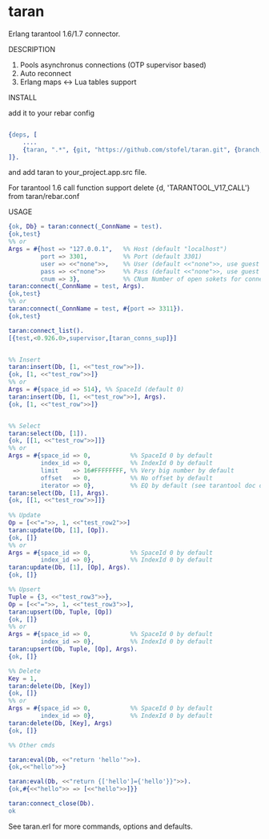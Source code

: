 # taran


Erlang tarantool 1.6/1.7 connector.

DESCRIPTION
1. Pools asynchronus connections (OTP supervisor based)
2. Auto reconnect
3. Erlang maps <-> Lua tables support


INSTALL

add it to your rebar config

```erlang

{deps, [
    ....
    {taran, ".*", {git, "https://github.com/stofel/taran.git", {branch, "master"}}}
]}.
```

and add taran to your_project.app.src file.

For tarantool 1.6 call function  support delete {d, 'TARANTOOL_V17_CALL'} from taran/rebar.conf

USAGE

```erlang
{ok, Db} = taran:connect(_ConnName = test).
{ok,test}
%% or
Args = #{host => "127.0.0.1",   %% Host (default "localhost")
         port => 3301,          %% Port (default 3301)
         user => <<"none">>,    %% User (default <<"none">>, use guest access)
         pass => <<"none">>     %% Pass (default <<"none">>, use guest access)
         cnum => 3},            %% CNum Number of open sokets for connect (default 3)
taran:connect(_ConnName = test, Args).
{ok,test}
%% or
taran:connect(_ConnName = test, #{port => 3311}).
{ok,test}

taran:connect_list().
[{test,<0.926.0>,supervisor,[taran_conns_sup]}]


%% Insert
taran:insert(Db, [1, <<"test_row">>]).
{ok, [1, <<"test_row">>]}
%% or
Args = #{space_id => 514}, %% SpaceId (default 0)
taran:insert(Db, [1, <<"test_row">>], Args).
{ok, [1, <<"test_row">>]}


%% Select
taran:select(Db, [1]).
{ok, [[1, <<"test_row">>]]}
%% or
Args = #{space_id => 0,           %% SpaceId 0 by default
         index_id => 0,           %% IndexId 0 by default
         limit    => 16#FFFFFFFF, %% Very big number by default
         offset   => 0,           %% No offset by default
         iterator => 0},          %% EQ by default (see tarantool doc or taran.erl for more iterators)
taran:select(Db, [1], Args).
{ok, [[1, <<"test_row">>]]}
 
%% Update
Op = [<<"=">>, 1, <<"test_row2">>]
taran:update(Db, [1], [Op]).
{ok, []}
%% or
Args = #{space_id => 0,           %% SpaceId 0 by default
         index_id => 0},          %% IndexId 0 by default
taran:update(Db, [1], [Op], Args).
{ok, []}

%% Upsert
Tuple = {3, <<"test_row3">>},
Op = [<<"=">>, 1, <<"test_row3">>],
taran:upsert(Db, Tuple, [Op]) 
{ok, []}
%% or
Args = #{space_id => 0,           %% SpaceId 0 by default
         index_id => 0},          %% IndexId 0 by default
taran:upsert(Db, Tuple, [Op], Args).
{ok, []}

%% Delete
Key = 1,
taran:delete(Db, [Key])
{ok, []}
%% or
Args = #{space_id => 0,           %% SpaceId 0 by default
         index_id => 0},          %% IndexId 0 by default
taran:delete(Db, [Key], Args)
{ok, []}

%% Other cmds

taran:eval(Db, <<"return 'hello'">>).
{ok,<<"hello">>}

taran:eval(Db, <<"return {['hello']={'hello'}}">>).
{ok,#{<<"hello">> => [<<"hello">>]}}

taran:connect_close(Db).
ok
```

See taran.erl for more commands, options and defaults.

